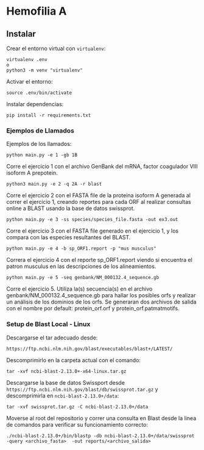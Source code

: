 # Hemofilia A

## Instalar

Crear el entorno virtual con `virtualenv`:
```
virtualenv .env
o
python3 -m venv "virtualenv"
```

Activar el entorno:
```
source .env/bin/activate
```

Instalar dependencias:
```
pip install -r requirements.txt
```

### Ejemplos de Llamados

Ejemplos de los llamados:
```
python main.py -e 1 -gb 1B
```
Corre el ejercicio 1 con el archivo GenBank del mRNA, factor coagulador VIII isoform A prepotein.
```
python3 main.py -e 2 -q 2A -r blast
```
Corre el ejercicio 2 con el FASTA file de la proteina isoform A generada al correr el ejercicio 1, creando reportes para cada ORF al realizar consultas online a BLAST usando la base de datos swissprot. 
```
python main.py -e 3 -ss species/species_file.fasta -out ex3.out
```
Corre el ejercicio 3 con el FASTA file generado en el ejercicio 1, y los compara con las especies resultantes del BLAST. 
```
python main.py -e 4 -b sp_ORF1.report -p "mus musculus"
```
Correra el ejercicio 4 con el reporte sp_ORF1.report viendo si encuentra el patron 
musculus en las descripciones de los alineamientos.
```
python main.py -e 5 -seq genbank/NM_000132.4_sequence.gb
```
Corre el ejercicio 5. Utiliza la(s) secuencia(s) en el archivo genbank/NM_000132.4_sequence.gb para hallar los posibles orfs y realizar un análisis de los dominios de los orfs. Se generaran dos archivos de salida con el nombre por default: protein_orf.orf y protein_orf.patmatmotifs.


### Setup de Blast Local - Linux
Descargarse el tar adecuado desde:
```
https://ftp.ncbi.nlm.nih.gov/blast/executables/blast+/LATEST/
```
Descomprimirlo en la carpeta actual con el comando:
```
tar -xvf ncbi-blast-2.13.0+-x64-linux.tar.gz
```
Descargarse la base de datos Swissport desde ```https://ftp.ncbi.nlm.nih.gov/blast/db/swissprot.tar.gz``` y descomprimirla en ```ncbi-blast-2.13.0+/data```:
```
tar -xvf swissprot.tar.gz -C ncbi-blast-2.13.0+/data
```
Moverse al root del repositorio y correr una consulta en Blast desde la linea de comandos para verificar su funcionamiento correcto:
```
./ncbi-blast-2.13.0+/bin/blastp -db ncbi-blast-2.13.0+/data/swissprot -query <archivo_fasta>  -out reports/<archivo_salida>
```